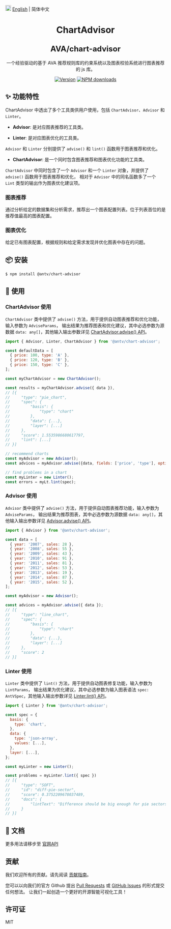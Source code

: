 <img src="https://gw.alipayobjects.com/zos/antfincdn/R8sN%24GNdh6/language.svg" width="18"> [English](./README.md) | 简体中文

<h1 align="center">
  <p>ChartAdvisor</p>
  <span style="font-size: 24px;">AVA/chart-advisor</span>
</h1>

<div align="center">

一个经验驱动的基于 AVA 推荐规则库的约束系统以及图表校验系统进行图表推荐的 js 库。



[![Version](https://badgen.net/npm/v/@antv/chart-advisor)](https://www.npmjs.com/@antv/chart-advisor)
[![NPM downloads](http://img.shields.io/npm/dm/@antv/chart-advisor.svg)](http://npmjs.com/@antv/chart-advisor)
</div>

## ✨ 功能特性

ChartAdvisor 中透出了多个工具类供用户使用，包括 `ChartAdvisor`、`Advisor` 和 `Linter`。


* **Advisor**: 是对应图表推荐的工具类。

* **Linter**: 是对应图表优化的工具类。

`Advisor` 和 `Linter` 分别提供了 `advise()` 和 `lint()` 函数用于图表推荐和优化。

* **ChartAdvisor**: 是一个同时包含图表推荐和图表优化功能的工具类。

`ChartAdvisor` 中同时包含了一个 `Advisor` 和一个 `Linter` 对象，并提供了 `advise()` 函数用于图表推荐和优化，
相对于 `Advisor` 中的同名函数多了一个 `Lint` 类型的输出作为图表优化建议项。

### 图表推荐

通过分析给定的数据集和分析需求，推荐出一个图表配置列表。位于列表首位的是推荐值最高的图表配置。

### 图表优化

给定已有图表配置，根据规则和给定需求发现并优化图表中存在的问题。

## 📦 安装

```bash
$ npm install @antv/chart-advisor
```

## 🔨 使用

### ChartAdvisor 使用

`ChartAdvisor` 类中提供了 `advise()` 方法，用于提供自动图表推荐和优化功能，输入参数为 `AdviseParams`，
输出结果为推荐图表和优化建议，其中必选参数为源数据 `data: any[]`，其他输入输出参数详见 [ChartAdvisor.advise() API](../../api/chart-advisor/1_ChartAdvisor-advise)。

```js
import { Advisor, Linter, ChartAdvisor } from '@antv/chart-advisor';

const defaultData = [
  { price: 100, type: 'A' },
  { price: 120, type: 'B' },
  { price: 150, type: 'C' },
];

const myChartAdvisor = new ChartAdvisor();

const results = myChartAdvisor.advise({ data }),
// [{
//     "type": "pie_chart",
//     "spec": {
//         "basis": {
//             "type": "chart"
//         },
//         "data": {...},
//         "layer": [...]
//     },
//     "score": 1.5535986680617797,
//     "lint": [...]
// }]

// recommend charts
const myAdvisor = new Advisor();
const advices = myAdvisor.advise({data, fields: ['price', 'type'], options: { refine: true }});

// find problems in a chart
const myLinter = new Linter();
const errors = myLt.lint(spec);
```

### Advisor 使用

`Advisor` 类中提供了 `advise()` 方法，用于提供自动图表推荐功能，输入参数为 `AdviseParams`，
输出结果为推荐图表，其中必选参数为源数据 `data: any[]`，其他输入输出参数详见 [Advisor.advise() API](../../api/chart-advisor/advice)。

```js
import { Advisor } from '@antv/chart-advisor';

const data = [
  { year: '2007', sales: 28 },
  { year: '2008', sales: 55 },
  { year: '2009', sales: 43 },
  { year: '2010', sales: 91 },
  { year: '2011', sales: 81 },
  { year: '2012', sales: 53 },
  { year: '2013', sales: 19 },
  { year: '2014', sales: 87 },
  { year: '2015', sales: 52 },
];

const myAdvisor = new Advisor();

const advices = myAdvisor.advise({ data });
// [{
//     "type": "line_chart",
//     "spec": {
//         "basis": {
//             "type": "chart"
//         },
//         "data": {...},
//         "layer": [...]
//     },
//     "score": 2
// }]
```

### Linter 使用

`Linter` 类中提供了 `lint()` 方法，用于提供自动图表修复功能，输入参数为 `LintParams`，
输出结果为优化建议，其中必选参数为输入图表语法 `spec: AntVSpec`，其他输入输出参数详见 [Linter.lint() API](../../api/chart-advisor/lint)。

```js
import { Linter } from '@antv/chart-advisor';

const spec = {
  basis: {
    type: 'chart',
  },
  data: {
    type: 'json-array',
    values: [...],
  },
  layer: [...],
};

const myLinter = new Linter();

const problems = myLinter.lint({ spec })
// [{
//     "type": "SOFT",
//     "id": "diff-pie-sector",
//     "score": 0.3752209678037489,
//     "docs": {
//         "lintText": "Difference should be big enough for pie sectors."
//     }
// }]
```


## 📖 文档

更多用法请移步至 [官网API](https://ava.antv.vision/zh/docs/api/chart-advisor/intro)


## 贡献

我们欢迎所有的贡献。请先阅读 [贡献指南](../../zh-CN/CONTRIBUTING.zh-CN.md)。

您可以以向我们的官方 Github 提出 [Pull Requests](https://github.com/antvis/AVA/pulls) 或 [GitHub Issues](https://github.com/antvis/AVA/issues) 的形式提交任何想法。
让我们一起创造一个更好的开源智能可视化工具！

## 许可证

MIT
